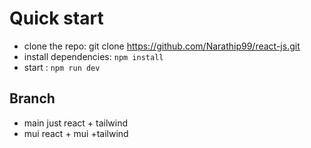 # Quick start

- clone the repo: git clone https://github.com/Narathip99/react-js.git
- install dependencies: `npm install`
- start : `npm run dev`

## Branch

- main just react + tailwind
- mui react + mui +tailwind